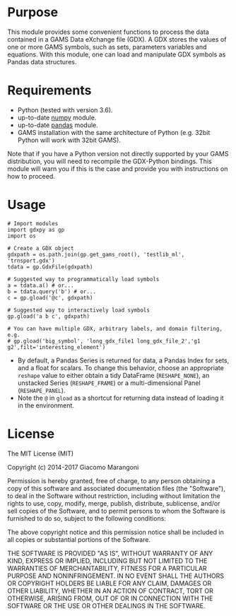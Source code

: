 

# Purpose

This module provides some convenient functions to process the data contained in a GAMS Data eXchange file (GDX). A GDX stores the values of one or more GAMS symbols, such as sets, parameters variables and equations. With this module, one can load and manipulate GDX symbols as Pandas data structures.


# Requirements

-   Python (tested with version 3.6).
-   up-to-date [numpy](http://www.numpy.org/%E2%80%8E) module.
-   up-to-date [pandas](http://pandas.pydata.org/) module.
-   GAMS installation with the same architecture of Python (e.g. 32bit Python will work with 32bit GAMS).

Note that if you have a Python version not directly supported by your GAMS distribution, you will need to recompile the GDX-Python bindings. This module will warn you if this is the case and provide you with instructions on how to proceed.


# Usage

    # Import modules
    import gdxpy as gp
    import os
    
    # Create a GDX object
    gdxpath = os.path.join(gp.get_gams_root(), 'testlib_ml', 'trnsport.gdx')
    tdata = gp.GdxFile(gdxpath)
    
    # Suggested way to programmatically load symbols
    a = tdata.a() # or...
    b = tdata.query('b') # or...
    c = gp.gload('@c', gdxpath)
    
    # Suggested way to interactively load symbols
    gp.gload('a b c', gdxpath)
    
    # You can have multiple GDX, arbitrary labels, and domain filtering, e.g.
    # gp.gload('big_symbol', 'long_gdx_file1 long_gdx_file_2','g1 g2',filt='interesting_element')

-   By default, a Pandas Series is returned for data, a Pandas Index for sets, and a float for scalars. To change this behavior, choose an appropriate `reshape` value to either obtain a tidy DataFrame (`RESHAPE_NONE`), an unstacked Series (`RESHAPE_FRAME`) or a multi-dimensional Panel (`RESHAPE_PANEL`).
-   Note the `@` in `gload` as a shortcut for returning data instead of loading it in the environment.


# License

The MIT License (MIT)

Copyright (c) 2014-2017 Giacomo Marangoni

Permission is hereby granted, free of charge, to any person obtaining a copy
of this software and associated documentation files (the "Software"), to deal
in the Software without restriction, including without limitation the rights
to use, copy, modify, merge, publish, distribute, sublicense, and/or sell
copies of the Software, and to permit persons to whom the Software is
furnished to do so, subject to the following conditions:

The above copyright notice and this permission notice shall be included in all
copies or substantial portions of the Software.

THE SOFTWARE IS PROVIDED "AS IS", WITHOUT WARRANTY OF ANY KIND, EXPRESS OR
IMPLIED, INCLUDING BUT NOT LIMITED TO THE WARRANTIES OF MERCHANTABILITY,
FITNESS FOR A PARTICULAR PURPOSE AND NONINFRINGEMENT. IN NO EVENT SHALL THE
AUTHORS OR COPYRIGHT HOLDERS BE LIABLE FOR ANY CLAIM, DAMAGES OR OTHER
LIABILITY, WHETHER IN AN ACTION OF CONTRACT, TORT OR OTHERWISE, ARISING FROM,
OUT OF OR IN CONNECTION WITH THE SOFTWARE OR THE USE OR OTHER DEALINGS IN THE
SOFTWARE.

